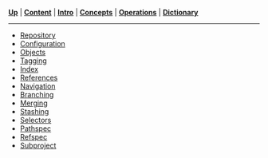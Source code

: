 [**Up**](../README.md) |
[**Content**](../README.md) |
[**Intro**](../01-Introduction/introduction.md) |
[**Concepts**](../02-Concepts/concepts.md) |
[**Operations**](../03-Operations/operations.md) |
[**Dictionary**](../04-Appendix/dictionary.md)

-------------------------------------------------------------------------------

- [Repository](01-repository.md)
- [Configuration](02-configuration.md)
- [Objects](03-objects.md)
- [Tagging](04-tagging.md)
- [Index](05-index.md)
- [References](06-references.md)
- [Navigation](07-navigation.md)
- [Branching](08-branching.md)
- [Merging](09-merging.md)
- [Stashing](10-stashing.md)
- [Selectors](11-selectors.md)
- [Pathspec](12-pathspec.md)
- [Refspec](13-refspec.md)
- [Subproject](14-subproject.md)


